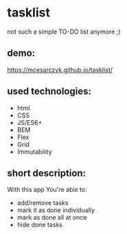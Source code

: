 # tasklist

not such a simple TO-DO list anymore ;)

## demo:

https://mcesarczyk.github.io/tasklist/

## used technologies:
- html
- CSS
- JS/ES6+
- BEM
- Flex
- Grid
- Immutability

## short description:
With this app You're able to:
- add/remove tasks
- mark it as done individually
- mark as done all at once
- hide done tasks
